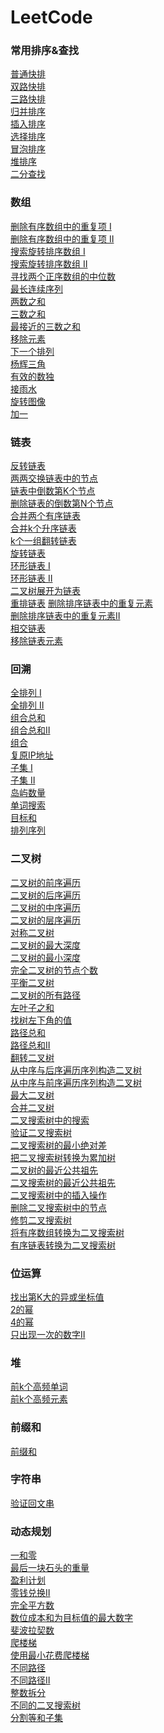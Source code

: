 # LeetCode

### 常用排序&查找
[普通快排](https://github.com/Ray-ux/LeetCode/blob/master/src/sort/QuickSort.java) </br>
[双路快排]() </br>
[三路快排](https://github.com/Ray-ux/LeetCode/blob/master/src/sort/ThreeWaysQuickSort.java) </br>
[归并排序](https://github.com/Ray-ux/LeetCode/blob/master/src/sort/MergeSort.java) </br>
[插入排序](https://github.com/Ray-ux/LeetCode/blob/master/src/sort/InsertSort.java) </br>
[选择排序](https://github.com/Ray-ux/LeetCode/blob/master/src/sort/SelectionSort.java) </br>
[冒泡排序](https://github.com/Ray-ux/LeetCode/blob/master/src/sort/BubbleSort.java) </br>
[堆排序](https://github.com/Ray-ux/LeetCode/blob/master/src/sort/HeapSort.java) </br>
[二分查找](https://github.com/Ray-ux/LeetCode/blob/master/src/sort/BinarySearchNoRecur.java) </br>

### 数组
[删除有序数组中的重复项 Ⅰ](https://github.com/Ray-ux/LeetCode/blob/master/src/array/RemoveDuplicatesBySortedArray%E2%85%A0.java) </br>
[删除有序数组中的重复项 Ⅱ](https://github.com/Ray-ux/LeetCode/blob/master/src/array/RemoveDuplicatesBySortedArray%E2%85%A1.java) </br>
[搜索旋转排序数组 Ⅰ]() </br>
[搜索旋转排序数组 Ⅱ]() </br>
[寻找两个正序数组的中位数]() </br>
[最长连续序列]() </br>
[两数之和](https://github.com/Ray-ux/LeetCode/blob/master/src/array/TwoSum.java) </br>
[三数之和](https://github.com/Ray-ux/LeetCode/blob/master/src/array/TwoSum.java) </br>
[最接近的三数之和]() </br>
[移除元素]() </br>
[下一个排列]() </br>
[杨辉三角](https://github.com/Ray-ux/LeetCode/blob/master/src/array/PascalTriangle.java) </br>
[有效的数独](https://github.com/Ray-ux/LeetCode/blob/master/src/array/ValidSudoku.java) </br>
[接雨水](https://github.com/Ray-ux/LeetCode/blob/master/src/array/TrappingRainWater.java) </br>
[旋转图像](https://github.com/Ray-ux/LeetCode/blob/master/src/array/RotateImage.java)  </br>
[加一](https://github.com/Ray-ux/LeetCode/blob/master/src/array/PlusOne.java)
### 链表
[反转链表](https://github.com/Ray-ux/LeetCode/blob/master/src/linkedlist/ReverseList.java) </br>
[两两交换链表中的节点](https://github.com/Ray-ux/LeetCode/blob/master/src/linkedlist/SwapNodesInPairs.java) </br>
[链表中倒数第K个节点](https://github.com/Ray-ux/LeetCode/blob/master/src/linkedlist/KthNodeFromEndLinkedList.java) </br>
[删除链表的倒数第N个节点](https://github.com/Ray-ux/LeetCode/blob/master/src/linkedlist/RemoveNthNodeFromEndofList.java) </br>
[合并两个有序链表](https://github.com/Ray-ux/LeetCode/blob/master/src/linkedlist/MergeTwoSortedLists.java) </br>
[合并k个升序链表](https://github.com/Ray-ux/LeetCode/blob/master/src/linkedlist/MergekSortedLists.java) </br>
[k个一组翻转链表](https://github.com/Ray-ux/LeetCode/blob/master/src/linkedlist/ReverseNodesInKgroup.java) </br>
[旋转链表](https://github.com/Ray-ux/LeetCode/blob/master/src/linkedlist/RotateList.java) </br>
[环形链表 Ⅰ](https://github.com/Ray-ux/LeetCode/blob/master/src/linkedlist/LinkedListCycleⅠ.java) </br>
[环形链表 Ⅱ](https://github.com/Ray-ux/LeetCode/blob/master/src/linkedlist/LinkedListCycleⅡ.java) </br>
[二叉树展开为链表](https://github.com/Ray-ux/LeetCode/blob/master/src/linkedlist/FlattenBinaryTreeToLinkedList.java) </br>
[重排链表](https://github.com/Ray-ux/LeetCode/blob/master/src/linkedlist/ReorderList.java) 
[删除排序链表中的重复元素]() </br>
[删除排序链表中的重复元素Ⅱ](https://github.com/Ray-ux/LeetCode/blob/master/src/linkedlist/RemoveDuplicatesFromSortedListⅡ.java) </br>
[相交链表](https://github.com/Ray-ux/LeetCode/blob/master/src/linkedlist/IntersectionOfTwoLinkedLists.java) </br>
[移除链表元素](https://github.com/Ray-ux/LeetCode/blob/master/src/linkedlist/RemoveLinkedListElements.java)
### 回溯
[全排列 Ⅰ](https://github.com/Ray-ux/LeetCode/blob/master/src/recall/Permutations.java) </br>
[全排列 Ⅱ](https://github.com/Ray-ux/LeetCode/blob/master/src/recall/PermutationsⅡ.java) </br>
[组合总和](https://github.com/Ray-ux/LeetCode/blob/master/src/recall/CombinationSumⅠ.java) </br>
[组合总和Ⅱ](https://github.com/Ray-ux/LeetCode/blob/master/src/recall/CombinationSumⅡ.java) </br>
[组合](https://github.com/Ray-ux/LeetCode/blob/master/src/recall/Combinations.java) </br>
[复原IP地址](https://github.com/Ray-ux/LeetCode/blob/master/src/recall/RestoreIpAddress.java) </br>
[子集 Ⅰ](https://github.com/Ray-ux/LeetCode/blob/master/src/recall/SubSets%E2%85%A0.java) </br>
[子集 Ⅱ](https://github.com/Ray-ux/LeetCode/blob/master/src/recall/SubSets%E2%85%A1.java) </br>
[岛屿数量](https://github.com/Ray-ux/LeetCode/blob/master/src/recall/NumbersOfIslands.java) </br>
[单词搜索](https://github.com/Ray-ux/LeetCode/blob/master/src/recall/WordSearch.java) </br>
[目标和](https://github.com/Ray-ux/LeetCode/blob/master/src/recall/TargetSum.java) </br>
[排列序列](https://github.com/Ray-ux/LeetCode/blob/master/src/recall/PermutationSequence.java)
### 二叉树
[二叉树的前序遍历](https://github.com/Ray-ux/LeetCode/blob/master/src/tree/BinaryTreePreorderTraversal.java) </br>
[二叉树的后序遍历](https://github.com/Ray-ux/LeetCode/blob/master/src/tree/BinaryTreePostorderTraversal.java) </br>
[二叉树的中序遍历](https://github.com/Ray-ux/LeetCode/blob/master/src/tree/BinaryTreeInorderTraversal.java) </br>
[二叉树的层序遍历](https://github.com/Ray-ux/LeetCode/blob/master/src/tree/BinaryTreeLevelOrderTraversal.java) </br>
[对称二叉树](https://github.com/Ray-ux/LeetCode/blob/master/src/tree/SymmetricTree.java) </br>
[二叉树的最大深度](https://github.com/Ray-ux/LeetCode/blob/master/src/tree/MaximumDepthOfBinaryTree.java) </br>
[二叉树的最小深度](https://github.com/Ray-ux/LeetCode/blob/master/src/tree/MinimumDepthOfBinaryTree.java) </br>
[完全二叉树的节点个数](https://github.com/Ray-ux/LeetCode/blob/master/src/tree/CountCompleteTreeNodes.java) </br>
[平衡二叉树](https://github.com/Ray-ux/LeetCode/blob/master/src/tree/BalancedBinaryTree.java) </br>
[二叉树的所有路径](https://github.com/Ray-ux/LeetCode/blob/master/src/tree/BinaryTreePaths.java) </br>
[左叶子之和](https://github.com/Ray-ux/LeetCode/blob/master/src/tree/SumOfLeftLeaves.java) </br>
[找树左下角的值](https://github.com/Ray-ux/LeetCode/blob/master/src/tree/FindBottomLeftTreeValue.java) </br>
[路径总和](https://github.com/Ray-ux/LeetCode/blob/master/src/tree/PathSum.java) </br>
[路径总和Ⅱ](https://github.com/Ray-ux/LeetCode/blob/master/src/tree/PathSumⅡ.java) </br>
[翻转二叉树](https://github.com/Ray-ux/LeetCode/blob/master/src/tree/InvertBinaryTree.java) </br>
[从中序与后序遍历序列构造二叉树](https://github.com/Ray-ux/LeetCode/blob/master/src/tree/ConstructBinaryFromInorderAndPostorder.java) </br>
[从中序与前序遍历序列构造二叉树](https://github.com/Ray-ux/LeetCode/blob/master/src/tree/ConstructBinaryTreeFromPreOrderandInOrder.java) </br>
[最大二叉树](https://github.com/Ray-ux/LeetCode/blob/master/src/tree/MaximumBinaryTree.java) </br>
[合并二叉树](https://github.com/Ray-ux/LeetCode/blob/master/src/tree/MergeTwoBinaryTrees.java) </br>
[二叉搜索树中的搜索](https://github.com/Ray-ux/LeetCode/blob/master/src/tree/SearchInABinaryTree.java) </br>
[验证二叉搜索树](https://github.com/Ray-ux/LeetCode/blob/master/src/tree/ValidateBinarySearchTree.java) </br>
[二叉搜索树的最小绝对差](https://github.com/Ray-ux/LeetCode/blob/master/src/tree/MinimumAbsoluteDifferenceInBST.java) </br>
[把二叉搜索树转换为累加树](https://github.com/Ray-ux/LeetCode/blob/master/src/tree/CovertBSTtoGreaterTree.java) </br>
[二叉树的最近公共祖先](https://github.com/Ray-ux/LeetCode/blob/master/src/tree/TheNearestAncestorsOfBinaryTree.java) </br>
[二叉搜索树的最近公共祖先]() </br>
[二叉搜索树中的插入操作]() </br>
[删除二叉搜索树中的节点](https://github.com/Ray-ux/LeetCode/blob/master/src/tree/DeleteNodeInABST.java) </br>
[修剪二叉搜索树]() </br>
[将有序数组转换为二叉搜索树](https://github.com/Ray-ux/LeetCode/blob/master/src/tree/ConvertSortedArrayToBST.java) </br>
[有序链表转换为二叉搜索树](https://github.com/Ray-ux/LeetCode/blob/master/src/tree/ConvertSortedArrayToBST.java) </br>

### 位运算
[找出第K大的异或坐标值](https://github.com/Ray-ux/LeetCode/blob/master/src/bitoperation/FindKthLargestXORCoorrdinateValue.java) </br>
[2的幂](https://github.com/Ray-ux/LeetCode/blob/master/src/bitoperation/PowerOfTwo.java) </br>
[4的幂](https://github.com/Ray-ux/LeetCode/blob/master/src/bitoperation/PowerOfFour.java) </br>
[只出现一次的数字Ⅱ](https://github.com/Ray-ux/LeetCode/blob/master/src/bitoperation/SingleNumberⅡ.java) </br>
### 堆
[前k个高频单词](https://github.com/Ray-ux/LeetCode/blob/master/src/heap/TopkFrequentWords.java) </br>
[前k个高频元素](https://github.com/Ray-ux/LeetCode/blob/master/src/heap/TopkFrequentElements.java) </br>
### 前缀和
[前缀和](https://github.com/Ray-ux/LeetCode/blob/master/src/prefixsum)
### 字符串
[验证回文串](https://github.com/Ray-ux/LeetCode/blob/master/src/string)
### 动态规划
[一和零](https://github.com/Ray-ux/LeetCode/blob/master/src/dynamic/OnesAndZeroes.java) </br>
[最后一块石头的重量](https://github.com/Ray-ux/LeetCode/blob/master/src/dynamic/LastStoneWeightⅡ.java) </br>
[盈利计划](https://github.com/Ray-ux/LeetCode/blob/master/src/dynamic/ProfitableSchemes.java) </br>
[零钱兑换Ⅱ](https://github.com/Ray-ux/LeetCode/blob/master/src/dynamic/CoinChangeⅡ.java) </br>
[完全平方数](https://github.com/Ray-ux/LeetCode/blob/master/src/dynamic/PerfectSquares.java) </br>
[数位成本和为目标值的最大数字](https://github.com/Ray-ux/LeetCode/blob/master/src/dynamic/FromLargestIntegerWithDigitsThatAdduptoTarget.java) </br>
[斐波拉契数](https://github.com/Ray-ux/LeetCode/blob/master/src/dynamic/FibonacciNumber.java) </br>
[爬楼梯](https://github.com/Ray-ux/LeetCode/blob/master/src/dynamic/ClimbingStairs.java) </br>
[使用最小花费爬楼梯](https://github.com/Ray-ux/LeetCode/blob/master/src/dynamic/MinCostClimbingStairs.java) </br>
[不同路径](https://github.com/Ray-ux/LeetCode/blob/master/src/dynamic/UniquePaths.java) </br>
[不同路径Ⅱ](https://github.com/Ray-ux/LeetCode/blob/master/src/dynamic/UniquePathsⅡ.java) </br>
[整数拆分](https://github.com/Ray-ux/LeetCode/blob/master/src/dynamic/IntegerBreak.java) </br>
[不同的二叉搜索树](https://github.com/Ray-ux/LeetCode/blob/master/src/dynamic/UniqueBinarySearchTrees.java) </br>
[分割等和子集](https://github.com/Ray-ux/LeetCode/blob/master/src/dynamic/PartitionEqualSubsetSum.java)